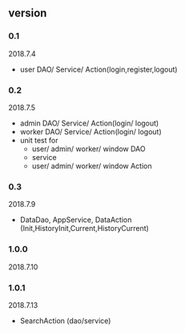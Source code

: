 ## version
### 0.1 
2018.7.4
* user DAO/ Service/ Action(login,register,logout)

### 0.2
2018.7.5
* admin DAO/ Service/ Action(login/ logout)
* worker DAO/ Service/ Action(login/ logout)
* unit test for 
    * user/ admin/ worker/ window DAO
    * service
    * user/ admin/ worker/ window Action 

### 0.3
2018.7.9
* DataDao, AppService, DataAction (Init,HistoryInit,Current,HistoryCurrent)
### 1.0.0
2018.7.10

### 1.0.1
2018.7.13
* SearchAction (dao/service)